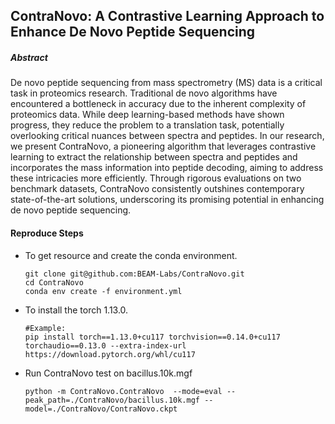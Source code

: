 ## ContraNovo: A Contrastive Learning Approach to Enhance De Novo Peptide Sequencing

##### Abstract

De novo peptide sequencing from mass spectrometry (MS) data is a critical task in proteomics research. Traditional de novo algorithms have encountered a bottleneck in accuracy due to the inherent complexity of proteomics data. While deep learning-based methods have shown progress, they reduce the problem to a translation task, potentially overlooking critical nuances between spectra and peptides. In our research, we present ContraNovo, a pioneering algorithm that leverages contrastive learning to extract the relationship between spectra and peptides and incorporates the mass information into peptide decoding, aiming to address these intricacies more efficiently. Through rigorous evaluations on two benchmark datasets, ContraNovo consistently outshines contemporary state-of-the-art solutions, underscoring its promising potential in enhancing de novo peptide sequencing.



#### Reproduce Steps

- To get resource and create the conda environment.

  ```
  git clone git@github.com:BEAM-Labs/ContraNovo.git
  cd ContraNovo
  conda env create -f environment.yml
  ```

- To install the torch 1.13.0.

  ```
  #Example:
  pip install torch==1.13.0+cu117 torchvision==0.14.0+cu117 torchaudio==0.13.0 --extra-index-url https://download.pytorch.org/whl/cu117
  ```

- Run ContraNovo test on bacillus.10k.mgf

  ```
  python -m ContraNovo.ContraNovo  --mode=eval --peak_path=./ContraNovo/bacillus.10k.mgf --model=./ContraNovo/ContraNovo.ckpt
  ```

  

